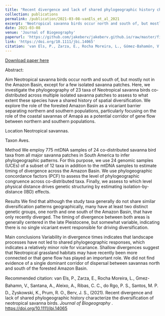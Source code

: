 ```yaml
---
title: "Recent divergence and lack of shared phylogeographic history characterize the diversification of neotropical savanna birds"
collection: publications
permalink: /publication/2021-03-08-vanEls_et_al_2021
excerpt: 'Neotropical savanna birds occur north and south of, but mostly not in the Amazon Basin, except for a few isolated savanna patches. Here, we investigate the phylogeography of 23 taxa of Neotropical savanna birds co-distributed across multiple isolated savanna patches to assess to what extent these species have a shared history of spatial diversification. We explore the role of the forested Amazon Basin as a vicariant barrier separating northern and southern populations, particularly focusing on the role of the coastal savannas of Amapá as a potential corridor of gene flow between northern and southern populations.'
date: 2021-03-08
venue: 'Journal of Biogeography'
paperurl: 'https://github.com/jakeberv/jakeberv.github.io/raw/master/files/pdf/papers/vanEls_et_al_2021.pdf'
link: 'https://doi.org/10.1111/jbi.14065'
citation: 'van Els, P., Zarza, E., Rocha Moreira, L., Gómez-Bahamón, V., Santana, A., Aleixo, A., Ribas, C. C., do Rêgo, P. S., Santos, M. P. D., Zyskowski, K., Prum, R. O., <b>Berv, J. S.</b>, (2021). Recent divergence and lack of shared phylogeographic history characterize the diversification of neotropical savanna birds. <i>Journal of Biogeography</i>.'
---
```

[Download paper here](https://github.com/jakeberv/jakeberv.github.io/raw/master/files/pdf/papers/vanEls_et_al_2021.pdf)

Abstract:

Aim
Neotropical savanna birds occur north and south of, but mostly not in the Amazon Basin, except for a few isolated savanna patches. Here, we investigate the phylogeography of 23 taxa of Neotropical savanna birds co-distributed across multiple isolated savanna patches to assess to what extent these species have a shared history of spatial diversification. We explore the role of the forested Amazon Basin as a vicariant barrier separating northern and southern populations, particularly focusing on the role of the coastal savannas of Amapá as a potential corridor of gene flow between northern and southern populations.

Location
Neotropical savannas.

Taxon
Aves.

Method
We employ 775 mtDNA samples of 24 co-distributed savanna bird taxa from all major savanna patches in South America to infer phylogeographic patterns. For this purpose, we use 24 genomic samples (UCEs) of a subset of 12 taxa in addition to the mtDNA samples to estimate timing of divergence across the Amazon Basin. We use phylogeographic concordance factors (PCF) to assess the level of phylogeographic congruence across co-distributed taxa. Finally, we assess to which level physical distance drives genetic structuring by estimating isolation-by-distance (IBD) effects.

Results
We find that although the study taxa generally do not share similar diversification patterns geographically, many have at least two distinct genetic groups, one north and one south of the Amazon Basin, that have only recently diverged. The timing of divergence between both areas is generally centered in the late Pleistocene, but somewhat variable, indicating there is no single vicariant event responsible for driving diversification.

Main conclusions
Variability in divergence times indicates that landscape processes have not led to shared phylogeographic responses, which indicates a relatively minor role for vicariance. Shallow divergences suggest that Neotropical grassland habitats may have recently been more connected or that gene flow has played an important role. We did not find evidence of a single dominant corridor of dispersal between savannas north and south of the forested Amazon Basin.

Recommended citation: van Els, P., Zarza, E., Rocha Moreira, L., Gmez-Bahamn, V., Santana, A., Aleixo, A., Ribas, C. C., do Rgo, P. S., Santos, M. P. D., Zyskowski, K., Prum, R. O., Berv, J. S., (2021). Recent divergence and lack of shared phylogeographic history characterize the diversification of neotropical savanna birds. <i> Journal of Biogeography </i>. https://doi.org/10.1111/jbi.14065
